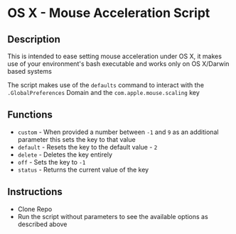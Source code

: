 # OS X - Mouse Acceleration Script

## Description
 This is intended to ease setting mouse acceleration under OS X, it makes use of your environment's bash executable and works only on OS X/Darwin based systems

 The script makes use of the `defaults` command to interact with the `.GlobalPreferences` Domain and the `com.apple.mouse.scaling` key

## Functions
 - `custom` - When provided a number between `-1` and `9` as an additional parameter this sets the key to that value
 - `default` - Resets the key to the default value - `2`
 - `delete` - Deletes the key entirely
 - `off` - Sets the key to `-1`
 - `status` - Returns the current value of the key 

## Instructions
 - Clone Repo
 - Run the script without parameters to see the available options as described above
